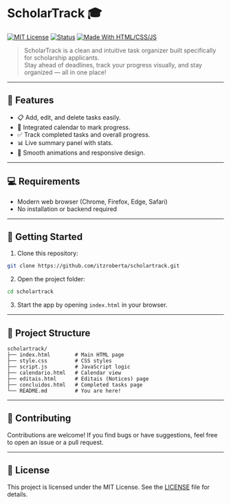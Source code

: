 # ScholarTrack 🎓

[![MIT License](https://img.shields.io/badge/license-MIT-blue.svg)](LICENSE)
[![Status](https://img.shields.io/badge/status-beta-yellow)]()
[![Made With HTML/CSS/JS](https://img.shields.io/badge/Made%20with-HTML%2FCSS%2FJS-orange)]()

> ScholarTrack is a clean and intuitive task organizer built specifically for scholarship applicants.  
> Stay ahead of deadlines, track your progress visually, and stay organized — all in one place!

---

## 🌟 Features

- 📋 Add, edit, and delete tasks easily.
- 📅 Integrated calendar to mark progress.
- ✅ Track completed tasks and overall progress.
- 📊 Live summary panel with stats.
- 🎨 Smooth animations and responsive design.

---

## 💻 Requirements

- Modern web browser (Chrome, Firefox, Edge, Safari)
- No installation or backend required

---

## 🚀 Getting Started

1. Clone this repository:
```bash
git clone https://github.com/itzroberta/scholartrack.git
```

2. Open the project folder:
```bash
cd scholartrack
```

3. Start the app by opening `index.html` in your browser.

---

## 📁 Project Structure

```
scholartrack/
├── index.html        # Main HTML page
├── style.css         # CSS styles
├── script.js         # JavaScript logic
├── calendario.html   # Calendar view
├── editais.html      # Editais (Notices) page
├── concluidos.html   # Completed tasks page
└── README.md         # You are here!
```

---

## 🤝 Contributing

Contributions are welcome! If you find bugs or have suggestions, feel free to open an issue or a pull request.

---

## 📜 License

This project is licensed under the MIT License. See the [LICENSE](LICENSE) file for details.
